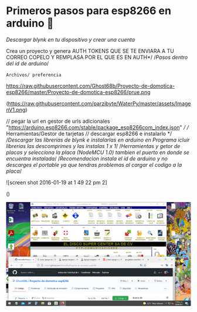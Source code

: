# Primeros pasos para esp8266 en arduino 🚀

_Descargar blynk en tu dispositivo y crear una cuenta_

Crea un proyecto y genera AUTH TOKENS QUE SE TE ENVIARA A TU CORREO COPELO Y REMPLASA POR EL QUE ES EN AUTH*/
/*Pasos dentro del id de arduino*/
```
Archivos/ preferencia
```


https://raw.githubusercontent.com/Ghost68b/Proyecto-de-domotica-esp8266/master/Proyecto-de-domotica-esp8266/prue.png

(https://raw.githubusercontent.com/parzibyte/WaterPy/master/assets/ImagenV1.png)

// pegar la url en gestor de urls adicionales "https://arduino.esp8266.com/stable/package_esp8266com_index.json" */
/* Herramientas/Gestor de tarjetas // descargar esp8266 e instalarlo   */
/*Descargar las librerias de blynk e instalarlas en arduino en Programa icluir librerias las descomprimes y las instalas 1 x 1*/
/*Herramientas y getor de placas y selecciona la placa  (NodeMCU 1.0) tambien el puerto en donde se encuentra instalada*/
/*Recomendacion instala el id de arduino y no descarges el portable ya que tendras problemas al cargar el codigo a la placa*/

![screen shot 2016-01-19 at 1 49 22 pm 2]

()

 <p align="center"><img src="https://github.com/Ghost68b/Proyecto-de-domotica-esp8266/blob/2806db5af1f970e5861bd315bad3a22c755558d0/prue.png"/></p> 



